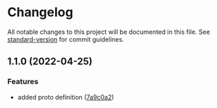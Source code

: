 # Changelog

All notable changes to this project will be documented in this file. See [standard-version](https://github.com/conventional-changelog/standard-version) for commit guidelines.

## 1.1.0 (2022-04-25)


### Features

* added proto definition ([7a9c0a2](https://github.com/cory-evans/gps-tracker-proto-auth/commit/7a9c0a2af4da70db5a777241af38e4845d880334))
